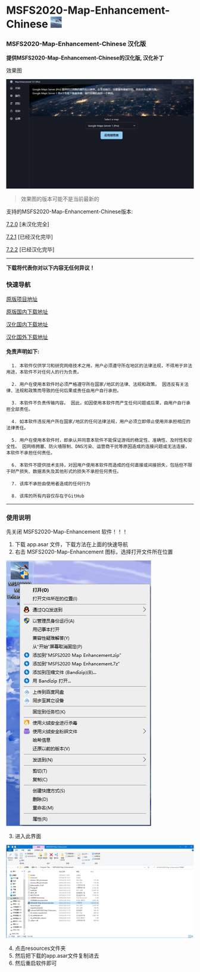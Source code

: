 # MSFS2020-Map-Enhancement-Chinese <img src="https://github.com/znc15/msfs2020-map-enhancement-Chinese/blob/13d547ed3c1cf6105daaf30804841459c6399d84/png/icon.png?raw=true" width="30" height="30">
### MSFS2020-Map-Enhancement-Chinese 汉化版

**提供MSFS2020-Map-Enhancement-Chinese的汉化版, 汉化补丁**

效果图

![photo](https://github.com/znc15/msfs2020-map-enhancement-Chinese/blob/3b13a5ec501b449d178c1ff4712107c8816cb978/png/final.png?raw=true)
> 效果图的版本可能不是当前最新的

支持的MSFS2020-Map-Enhancement-Chinese版本: 

[7.2.0](https://github.com/derekhe/msfs2020-map-enhancement/releases/tag/v7.2.0) [未汉化完全] 

[7.2.1](https://github.com/derekhe/msfs2020-map-enhancement/releases/tag/v7.2.1) [已经汉化完毕] 

[7.2.2](https://github.com/derekhe/msfs2020-map-enhancement/releases/tag/v7.2.2) [已经汉化完毕] 

***

  **下载将代表你对以下内容无任何异议！**

### 快速导航
[原版项目地址](https://github.com/derekhe/msfs2020-map-enhancement/) 

[原版国内下载地址](https://gh.ddlc.top/https://github.com/derekhe/msfs2020-map-enhancement/releases/download/v7.2.0/MSFS2020-Map-Enhancement-Setup-7.2.0.exe) 

[汉化国内下载地址](https://gh.con.sh/https://github.com/znc15/msfs2020-map-enhancement-Chinese/releases/download/7.2.0-beta1/app.asar) 

[汉化国外下载地址](https://github.com/znc15/msfs2020-map-enhancement-Chinese/releases)

#### 免责声明如下:

      1. 本软件仅供学习和研究网络技术之用，用户必须遵守所在地区的法律法规，不得用于非法用途，本软件不对任何人的行为负责。 

      2. 用户在使用本软件时必须严格遵守所在国家/地区的法律、法规和政策。 因违反有关法律、法规和政策而导致的任何后果或责任由用户自行承担。

      3. 本软件不负责传输内容。 因此，如因使用本软件而产生任何问题或后果，由用户自行承担全部责任。

      4. 如本软件违反用户所在国家/地区的任何法律法规，用户必须立即停止使用并承担相应的法律责任。

      5. 用户在使用本软件时，即承认并同意本软件不能保证游戏的稳定性、准确性、及时性和安全性。 因网络拥塞、防火墙限制、DNS污染、运营商干扰等原因造成的连接问题或无法连接，本软件不承担任何责任。

      6. 本软件不提供技术支持，对因用户使用本软件而造成的任何直接或间接损失，包括但不限于财产损失、数据丢失及其他形式的损失不承担任何责任。
      
      7. 该库不承担由使用者造成的任何行为
      
      8. 该库的所有内容仅存在于GitHub

***

### 使用说明
先关闭 MSFS2020-Map-Enhancement 软件！！！
1. 下载 app.asar 文件，下载方法在上面的快速导航
2. 右击 MSFS2020-Map-Enhancement 图标，选择打开文件所在位置 

![photo](https://github.com/znc15/msfs2020-map-enhancement-Chinese/blob/b6afccd5c329865d76bbb72e9822234296bd6ef6/png/%E6%95%99%E7%A8%8B/1.png?raw=true) 

3. 进入此界面 

![photo](https://github.com/znc15/msfs2020-map-enhancement-Chinese/blob/b6afccd5c329865d76bbb72e9822234296bd6ef6/png/%E6%95%99%E7%A8%8B/2.png?raw=true) 

4. 点击resources文件夹
5. 然后把下载的app.asar文件复制进去
6. 然后重启软件即可
